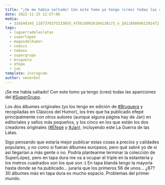 ```yaml
---
title: "¡Se me había saltado! Con este tomo ya tengo (creo) todas las apariciones del #SuperGrupo"
date: 2022-11-25 12:57:06
media: 
  - 316540345_1187376375233655_4756109926104130172_n_18118908961291472.jpg
tags: 
  - laguerradelaslatas
  - superlopez
  - magosdelhumor
  - comics
  - tebeos
  - supergrupo
  - bruguera
  - efepe
  - jan
template: instagram
author: neverbot
---
```


¡Se me había saltado! Con este tomo ya tengo (creo) todas las apariciones del [#SuperGrupo](/tags/supergrupo).

Los dos álbumes originales (yo los tengo en edición de [#Bruguera](/tags/bruguera) y recopiladas en Clásicos del Humor), los tres que ha publicado efepé principalmente con otros autores (aunque alguna página hay de Jan) en editoriales y sellos más pequeños, y los cinco en los que están los dos creadores originales ([#Efepé](/tags/efepe) y [#Jan](/tags/jan)), incluyendo este La Guerra de las Latas.

Sigo pensando que estaría mejor publicar estas cosas a precios y calidades populares, y no como si fueran álbumes europeos, pero qué sabré yo de si así llegarían a más gente o no. Podría plantearme terminar la colección de SuperLópez, pero en tapa dura me va a ocupar el triple en la estantería y los metros cuadrados son los que son :( En tapa blanda tengo la mayoría hasta donde se ha publicado... juraría que los primeros 56 de unos... ¿87? 30 álbumes más en tapa dura es mucho espacio. Problemas del primer mundo.
